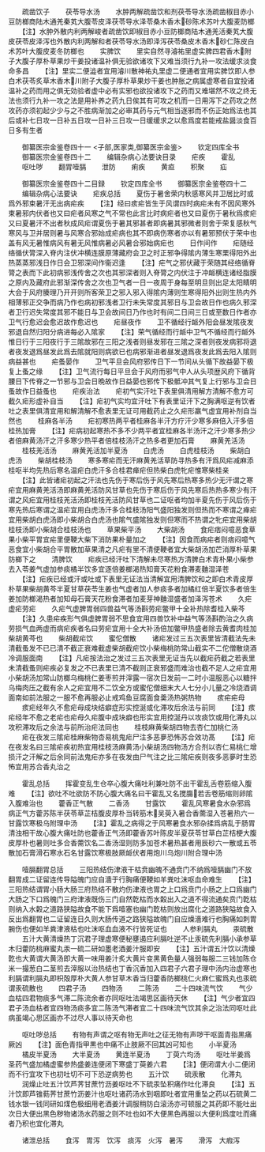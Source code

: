 <!-- { "loadSidebar": true } -->
　　疏凿饮子
　　茯苓导水汤
　　水肿两解疏凿饮和剂茯苓导水汤疏凿椒目赤小豆防榔商陆木通羌秦芄大腹苓皮泽茯苓导水泽苓桑木香木砂陈术苏叶大腹麦防榔
　　【注】水肿外散内利两解峻者疏凿饮即椒目赤小豆防榔商陆木通羌活秦芄大腹皮茯苓皮泽泻也外散内利两解和者茯苓导水汤即泽泻茯苓桑皮木香木砂仁陈皮白术苏叶大腹皮麦冬防榔也
　　实脾饮
　　里实自然寻濬祐里虚实脾四君香木附子大腹子厚朴草果炒干姜投诸温补俱无验欲诸攻下又难当须行九补一攻法缓求淡食命多昌
　　【注】里实二便澁者宜用濬川散神祐丸里虚二便通者宜用实脾饮即人参白术茯苓炙草木香木川附子大腹子厚朴草果炒干姜也肿胀之病属虚寒者自宜投诸温补之药而用之俱无効验者虚中必有实邪也欲投诸攻下之药而又难堪然不攻之终无法也须行九补一攻之法是用补养之药九日俟其有可攻之机而一日用泻下之药攻之然攻药亦须初起少少与之不胜病渐加之必审其药与元气相当逐邪而不伤正始爲法也其后或补七日攻一日补五日攻一日补三日攻一日缓缓求之以愈爲度若能戒盐醤淡食百日多有生者







　　御纂医宗金鉴卷四十一
<子部,医家类,御纂医宗金鉴>
　　钦定四库全书
　　御纂医宗金鉴卷四十二
　　编辑杂病心法要诀目录
　　疟疾
　　霍乱
　　呕吐哕
　　翻胃噎膈
　　泄防
　　痢疾
　　黄疸
　　积聚
　　疝



　　御纂医宗金鉴卷四十二目録
　　钦定四库全书
　　御纂医宗金鉴卷四十二
　　编辑杂病心法要诀
　　疟疾总括
　　夏伤于暑舍荣内秋感寒风并卫居比时或爲外邪束暑汗无出病疟疾
　　【注】经曰痎疟皆生于风谓四时病疟未有不因风寒外束暑邪内伏者也又曰疟者风寒之气不常也此言比时病疟者也又曰夏伤于暑秋爲痎疟又曰夏暑汗不出者秋成风疟谓夏伤于暑其邪甚者即病暑其邪微者则舍于荣复感秋气寒风与卫并居则暑与风寒合邪始成疟病也其不即病伤寒者亦以有暑邪预伏于荣中也盖有风无暑惟病风有暑无风惟病暑必风暑合邪始病疟也
　　日作间作
　　疟随经络循伏膂深入脊内注伏冲横连膜原薄藏府会卫之时正邪争得隂内薄生寒栗得阳外出热蒸蒸邪浅日作日会卫邪深间作衞迟逢
　　【注】疟气之邪伏藏于荣随其经络循脊膂之表而下此初病邪浅传舍之次也其邪深者则入脊膂之内伏注于冲衇横连诸经脂膜之原内及藏府此邪渐深传舍之次也卫气者一日一夜周于身每至明旦则出足太阳睛明大会于风府腠理乃开开则所客荣卫之邪入邪入得隂内薄则生寒得阳外出则生热内外相薄邪正交争而病乃作也病初邪浅者卫行未失常度其邪日与卫会故日作也病久邪深者卫行迟失常度其邪不能日与卫会故间日乃作也时有间二日间三日或至数日作者亦卫气行愈迟会愈迟故作愈迟也
　　疟昼夜作
　　卫不循经行衇外阳会昼发隂夜发邪退自然归阳分病进每必入隂家
　　【注】荣气循经而行衇中卫气不循经而行衇外惟日行于三阳夜行于三隂故邪在三阳之浅者则昼发邪在三隂之深者则夜发病邪将退者夜发退爲昼发此爲去隂就阳则病欲已也病邪渐进者昼发退爲夜发此爲去阳入隂则病益甚也
　　疟蚤晏作
　　卫气平旦会风府邪传日下一节间从头循下故益晏下极复上蚤之缘
　　【注】卫气流行每日平旦会于风府而邪气中人从头项歴风府下循背腰日下传脊之一节邪与卫会日晩故作日益晏也邪传下极骶冲其气复上行邪与卫会日蚤故作日益蚤也
　　疟疾治法
　　疟初气实汗吐下表里俱清用解方清解不愈方可截久疟形虚补自当
　　【注】疟初气实均宜汗吐下有表里证汗下之胸满呕逆有饮者吐之表里俱清宜用和解清解不愈表里无证可用截药止之久疟形羸气虚宜用补剂自当然也
　　桂麻各半汤
　　疟初寒热两平者桂麻各半汗方疗汗少寒多麻倍入汗多倍桂热加膏
　　【注】疟病初起寒热不多不少两平者宜桂麻各半汤汗之汗少寒多热少者倍麻黄汤汗之汗多寒少热平者倍桂枝汤汗之热多者更加石膏
　　麻黄羌活汤
　　桂枝羌活汤
　　麻黄羌活加半夏汤
　　白虎汤
　　白虎桂枝汤
　　柴胡白虎汤
　　柴胡桂枝汤
　　寒多寒疟而无汗麻黄羌活草防寻热多有汗爲风疟减麻添桂呕半均先热后寒名温疟白虎汗多合桂君瘅疟但热柴白虎牝疟惟寒柴桂亲
　　【注】此皆诸疟初起之汗法也先伤于寒后伤于风先寒后热寒多热少无汗谓之寒疟宜用麻黄羌活汤即麻黄羌活防风甘草也先伤于寒后伤于风先寒后热热多寒少有汗谓之风疟宜用桂枝羌活汤即桂枝羌活防风甘草也二证呕者均加半夏先伤于风后伤于寒先热后寒谓之温疟宜用白虎汤汗多合桂枝汤阳气盛阳独发则但热而不寒谓之瘅疟宜用柴胡白虎汤即小柴胡合白虎汤也隂气盛隂独发则但寒而不热谓之牝疟宜用柴胡桂枝汤即小柴胡合桂枝汤也
　　草果柴平汤
　　大柴胡汤
　　食疟痞闷噫恶食草果小柴平胃宜疟里便鞕大柴下消防果朴量加之
　　【注】因食而病疟者则痞闷噫气恶食宜小柴胡合平胃散加草果清之凡疟有里不清便鞕者宜大柴胡汤加芒消厚朴草果防榔下之
　　清脾饮
　　疟疾已经汗吐下清解未尽寒热方清脾白术青朴果小柴参去入苓姜气虚加参痰橘半饮多宜逐倍姜榔渴热知膏天花粉食滞麦麯湿泽苍
　　【注】疟疾已经或汗或吐或下表里无证法当清解宜用清脾饮和之即白术青皮厚朴草果柴胡黄芩半夏甘草茯苓生姜也气虚者加人参痰多者加橘红倍半夏饮多者倍生姜加防榔渴热者加知母石膏天花粉食滞者加麦芽神麯湿盛者加泽泻苍术
　　久疟虚疟劳疟
　　久疟气虚脾胃弱四兽益气等汤斟劳疟鳖甲十全补热除耆桂入柴芩
　　【注】久患疟疾形气俱虚脾胃弱不思食宜用四兽饮补中益气等汤斟酌治之久病劳损气血两虚而病疟疾者名曰劳疟宜用十全大补汤倍加鳖甲热盛者除去黄耆肉桂加柴胡黄芩也
　　柴胡截疟饮
　　蜜佗僧散
　　诸疟发过三五次表里皆清截法先未清截蚤发不已已清不截正衰难截虚柴胡截疟饮小柴梅桃防常山截实不二佗僧散烧酒冷调服面南
　　【注】凡疟按法治之发过三五次表里无证当先以截疟药截之若表里未清截蚤则疟疾必复发之不已表里已清不截则正衰邪盛而难治也截不足人之疟宜用小柴胡汤加常山防榔乌梅桃仁姜枣煎并滓露一宿次日发前一二时小温服恶心以糖拌乌梅肉压之截有余人之疟宜用不二饮全方或蜜佗僧细末大人七分小儿量之冷烧酒调面南如前法服之一服不愈再服必止戒鸡鱼豆腐面食羮汤热粥热物
　　痎疟疟母
　　痎疟经年久不愈疟母成块结癖症形实控涎或化滞攻后余法与前同
　　【注】痎疟经年不愈之老疟也疟母久疟腹中成块癖也形实宜用控涎丹以攻痰饮或用化滞丸以攻积滞攻后之余法与前所治疟法同也
　　桂枝麻黄柴胡四物去杏仁加桃仁汤
　　疟在夜发三隂疟桂麻柴物杏易桃鬼疟尸注多恶夣恐怖苏合效功髙
　　【注】疟在夜发名曰三隂疟疾初热宜用桂枝汤麻黄汤小柴胡汤四物汤方合剂以杏仁易桃仁增损汗之汗解之后余同前法鬼疟亦多在夜发由尸气注之比三隂疟疾则夜多恶夣时生恐怖宜用苏合香丸治之















　　霍乱总括
　　挥霍变乱生仓卒心腹大痛吐利兼吐防不出干霍乱舌卷筋缩入腹难
　　【注】欲吐不吐欲防不防心腹大痛名曰干霍乱又名搅膓若舌卷筋缩则卵隂入腹难治也
　　藿香正气散
　　二香汤
　　甘露饮
　　霍乱风寒暑食水杂邪爲病正气方藿苏陈半茯苓草芷桔腹皮厚朴当转筋木吴萸入暑合香薷湿入苍暑热六一甘露饮寒极乌附理中汤
　　【注】霍乱之病得之于风寒暑食水邪杂揉爲病乱于肠胃清浊相干故心腹大痛吐防也藿香正气汤即藿香苏叶陈皮半夏茯苓甘草白芷桔梗大腹皮厚朴也暑则吐多合香薷饮名二香汤湿则防多加苍术暑热甚者用辰砂六一散或五苓散加石膏滑石寒水石名甘露饮寒极肢厥衇伏者用炮川乌炮川附合理中汤














　　噎膈翻胃总括
　　三阳热结伤津液干枯贲幽魄不通贲门不纳爲噎膈幽门不放翻胃成二证留连传导隘魄门应自濇于行胸痛便鞕如羊粪吐沫呕血命难生
　　【注】三阳热结谓胃小肠大肠三府热结不散灼伤津液也胃之上口爲贲门小肠之上口爲幽门大肠之下口爲魄门三府津液既伤三门自然亁枯而水糓出入之道不得流通矣贲门亁枯则纳入水糓之道路狭隘故食不能下爲噎塞也幽门亁枯则放出腐化之道路狭隘故食入反出爲翻胃也二证留连日久则大肠传道之路狭隘故魄门自应燥濇难行也胸痛如刺胃腕伤也便如羊粪津液枯也吐沫呕血血液不行皆死证也
　　人参利膈丸
　　汞硫散
　　五汁大黄清燥热丁沉君子理虚寒便秘壅遏应利膈吐逆不止汞硫先利膈小承参草木归藿防桃麻蜜丸汞一硫二研如墨老酒姜汁服即安
　　【注】五汁谓五汁饮以清燥亁也大黄谓大黄汤即大黄一味用姜汁炙大黄片变黑黄色量人强弱每服二三钱加陈仓米一撮葱白二茎煎去滓服以治热结也丁香沉香加入四君子六君子理中汤内治虚寒也利膈谓利膈丸即枳殻厚朴大黄人参甘草木香当归藿香防榔桃仁火麻仁蜜爲丸也汞硫谓汞硫散也
　　四君子汤
　　四物汤
　　二陈汤
　　二十四味流气饮
　　气少血枯四君物痰多气滞二陈流余者亦同呕吐法竭思区画待天休
　　【注】气少者宜四君子汤血枯者宜四物汤痰多宜二陈汤气滞者宜二十四味流气饮其余之治法同呕吐此病虽竭心思区画亦不过尽人事以待天命也













　　呕吐哕总括
　　有物有声谓之呕有物无声吐之征无物有声哕干呕面青指黑痛厥凶
　　【注】面色青指甲黒也中痛不止肢厥不回其凶可知也
　　小半夏汤
　　橘皮半夏汤
　　大半夏汤
　　黄连半夏汤
　　丁萸六均汤
　　呕吐半姜爲圣药气盛加橘虚蜜参热盛姜连便闭下寒盛丁萸姜六君
　　【注】便闭谓大小二便闭而不行宜攻下也初吐切不可下恐逆病势也
　　五汁饮
　　硫汞散
　　化滞丸
　　润燥止吐五汁饮芦荠甘蔗竹沥姜呕吐不下硫汞坠积痛作吐化滞良
　　【注】五汁饮即芦锥葧荠甘蔗竹沥姜汁也呕吐诸药汤水到咽即吐者宜用重坠之药以石硫黄二钱水银一钱同研如煤色极细用老酒姜汁调服稍防白滚汤亦可顿服之其药即不能吐出次日大便出黑色秽物诸汤水药服之则不吐也如不大便黑色再服以大便利爲度吐而痛者乃积也宜化滞丸






　　诸泄总括
　　食泻　胃泻　饮泻　痰泻　火泻　暑泻
　　滑泻　大瘕泻
